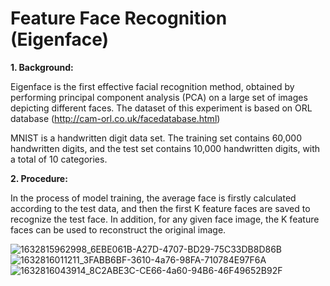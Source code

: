 # Feature Face Recognition (Eigenface)
**1. Background:**

Eigenface is the first effective facial recognition method, obtained by performing principal component analysis (PCA) on a large set of images depicting different faces. The dataset of this experiment is based on ORL database (http://cam-orl.co.uk/facedatabase.html)

MNIST is a handwritten digit data set. The training set contains 60,000 handwritten digits, and the test set contains 10,000 handwritten digits, with a total of 10 categories.
 
 
**2. Procedure:**

In the process of model training, the average face is firstly calculated according to the test data, and then the first K feature faces are saved to recognize the test face. In addition, for any given face image, the K feature faces can be used to reconstruct the original image.

![1632815962998_6EBE061B-A27D-4707-BD29-75C33DB8D86B](https://user-images.githubusercontent.com/91419621/135047346-03c9a500-3986-48d6-97ae-43d56deec701.png)
![1632816011211_3FABB6BF-3610-4a76-98FA-710784E97F6A](https://user-images.githubusercontent.com/91419621/135047455-8dd3d4c7-4fd8-4788-a912-d3a7f0cc8cb4.png)
![1632816043914_8C2ABE3C-CE66-4a60-94B6-46F49652B92F](https://user-images.githubusercontent.com/91419621/135047540-76c6edb7-f736-4546-8573-d6c412e801b9.png)



